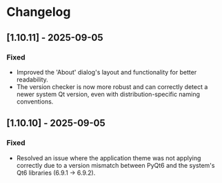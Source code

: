# Changelog

## [1.10.11] - 2025-09-05

### Fixed
- Improved the 'About' dialog's layout and functionality for better readability.
- The version checker is now more robust and can correctly detect a newer system Qt version, even with distribution-specific naming conventions.

## [1.10.10] - 2025-09-05

### Fixed
- Resolved an issue where the application theme was not applying correctly due to a version mismatch between PyQt6 and the system's Qt6 libraries (6.9.1 -> 6.9.2).